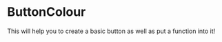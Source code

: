 ButtonColour
============

This will help you to create a basic button as well as put a function into it!
